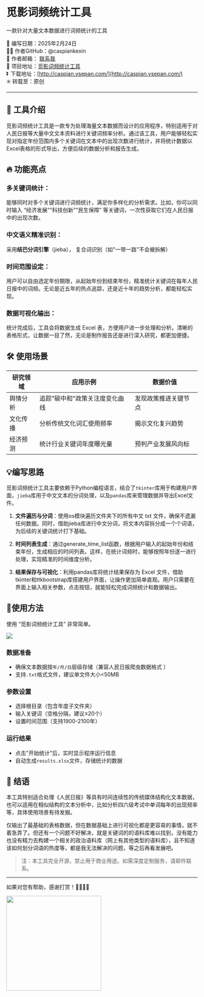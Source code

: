 # 觅影词频统计工具
一款针对大量文本数据进行词频统计的工具

📅 编写日期：2025年2月24日  
👨‍💻 作者GitHub：@caspiankexin  
📨 作者邮箱： [联系我](mailto:mirror_flower@outlook.com)   
📢 项目地址：[觅影词频统计工具](https://github.com/caspiankexin/MiYing)   
⏬ 下载地址：[http://caspian.ysepan.com/](http://caspian.ysepan.com/)   
✳️ 转载至：原创  

---

## 🌟 工具介绍

觅影词频统计工具是一款专为处理海量文本数据而设计的应用程序，特别适用于对人民日报等大量中文文本资料进行关键词频率分析。通过该工具，用户能够轻松实现对指定年份范围内多个关键词在文本中的出现次数进行统计，并将统计数据以Excel表格的形式导出，方便后续的数据分析和报告生成。

## 🔥 功能亮点
### 多关键词统计：
能够同时对多个关键词进行词频统计，满足你多样化的分析需求。比如，你可以同时输入 “经济发展”“科技创新”“民生保障” 等关键词，一次性获取它们在人民日报中的出现次数。

### 中文语义精准识别：
采用**结巴分词引擎**（jieba）， 复合词识别（如"一带一路"不会被拆解）

### 时间范围设定：
用户可以自由选定年份期限，从起始年份到结束年份，精准统计关键词在每年人民日报中的词频。无论是近五年的热点追踪，还是近十年的趋势分析，都能轻松实现。

### 数据可视化输出：
统计完成后，工具会将数据生成 Excel 表，方便用户进一步处理和分析。清晰的表格形式，让数据一目了然，无论是制作报告还是进行深入研究，都更加便捷。

## 🛠️ 使用场景
| 研究领域 | 应用示例             | 数据价值       |
| ---- | ---------------- | ---------- |
| 舆情分析 | 追踪"碳中和"政策关注度变化曲线 | 发现政策推进关键节点 |
| 文化传播 | 分析传统文化词汇使用频率     | 揭示文化复兴趋势   |
| 经济预测 | 统计行业关键词年度曝光量     | 预判产业发展风向标  |

## 💡编写思路

觅影词频统计工具主要依赖于Python编程语言，结合了`tkinter`库用于构建用户界面，`jieba`库用于中文文本的分词处理，以及`pandas`库来管理数据并导出Excel文件。

1. **文件遍历与分词**：使用os模块遍历文件夹下的所有中文 txt 文件，确保不遗漏任何数据。同时，借助jieba库进行中文分词，将文本内容拆分成一个个词语，为后续的关键词统计打下基础。

2. **时间列表生成**：通过generate_time_list函数，根据用户输入的起始年份和结束年份，生成相应的时间列表。这样，在统计词频时，能够按照年份逐一进行处理，实现精准的时间维度分析。

3. **结果保存与可视化**：利用pandas库将统计结果保存为 Excel 文件，借助tkinter和ttkbootstrap库搭建用户界面，让操作更加简单直观。用户只需要在界面上输入相关参数，点击按钮，就能轻松完成词频统计和数据输出。

## 📖使用方法

使用 “觅影词频统计工具” 非常简单。

![](https://cors.zme.ink/http://cdn.idreams.cc/20250225a509a72aea73c06959d2bf91e03eb4ea.webp)

###  **数据准备**
- 确保文本数据按`年/月/日`层级存储（兼容人民日报爬虫数据格式 ）
- 支持`.txt`格式文件，建议单文件大小<50MB

### **参数设置**  
- 选择根目录（包含年度子文件夹）
- 输入关键词（空格分隔，建议≤20个）
- 设置时间范围（支持1900-2100年）

### **运行结果**
- 点击"开始统计"后，实时显示程序运行信息
- 自动生成`results.xlsx`文件，存储统计的数据

## 🌈 结语

本工具特别适合处理《人民日报》等具有时间连续性的传统媒体结构化文本数据，也可以适用在相似结构的文本分析中，比如分析四六级考试中单词每年的出现频率等，具体使用场景有待发掘。

仅输出了最基础的表格数据，但在数据基础上进行可视化都是更容易的事情，就不着急弄了。但还有一个问题不好解决，就是关键词的的语料库难以找到，没有能力也没有精力去构建一个相关的政治语料库（网上有其他类型的语料库），且不知道该如何划分词语的热度等，都是我无法解决的问题，等之后再看发展吧。


> 注：本工具完全开源，禁止用于商业用途。如需深度定制服务，请邮件联系。

---

如果对您有帮助，感谢打赏！🙇‍♀️🤗🫡

 <img src="https://cors.zme.ink/http://cdn.idreams.cc/20250225303b772de64207e28de06464675078b4.webp" width="250" />
